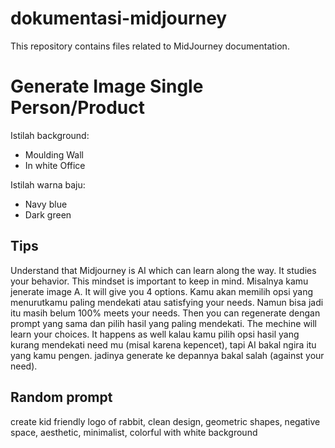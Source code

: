 # dokumentasi-midjourney
This repository contains files related to MidJourney documentation.

# Generate Image Single Person/Product
Istilah background:
- Moulding Wall
- In white Office 

Istilah warna baju:
- Navy blue
- Dark green

## Tips
Understand that Midjourney is AI which can learn along the way. It studies your behavior. This mindset is important to keep in mind. Misalnya kamu jenerate image A. It will give you 4 options. Kamu akan memilih opsi yang menurutkamu paling mendekati atau satisfying your needs. Namun bisa jadi itu masih belum 100% meets your needs. Then you can regenerate dengan prompt yang sama dan pilih hasil yang paling mendekati. The mechine will learn your choices. It happens as well kalau kamu pilih opsi hasil yang kurang mendekati need mu (misal karena kepencet), tapi AI bakal ngira itu yang kamu pengen. jadinya generate ke depannya bakal salah (against your need).

## Random prompt
create kid friendly logo of rabbit, clean design, geometric shapes, negative space, aesthetic, minimalist, colorful with white background
